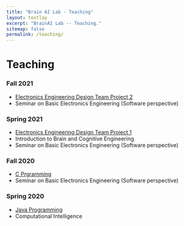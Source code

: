 ```yaml
---
title: "Brain AI Lab - Teaching"
layout: textlay
excerpt: "BrainAI Lab -- Teaching."
sitemap: false
permalink: /teaching/
---
```



# Teaching
### Fall 2021
- [Electronics Engineering Design Team Project 2](https://github.com/KNU-BrainAI-Capstone2021)
- Seminar on Basic Electronics Engineering (Software perspective)
### Spring 2021
- [Electronics Engineering Design Team Project 1](https://github.com/KNU-BrainAI-Capstone2021)
- Introduction to Brain and Cognitive Engineering
- Seminar on Basic Electronics Engineering (Software perspective)

### Fall 2020
- [C Prgramming](https://github.com/KNU-BrainAI/C_2020_Fall)
- Seminar on Basic Electronics Engineering (Software perspective)

### Spring 2020
- [Java Programming](https://github.com/KNU-BrainAI/Java_2020_Spring)
- Computational Intelligence

